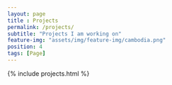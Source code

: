 ```yaml
--- 
layout: page
title : Projects 
permalink: /projects/
subtitle: "Projects I am working on" 
feature-img: "assets/img/feature-img/cambodia.png"
position: 4
tags: [Page]
---
```


{% include projects.html %}